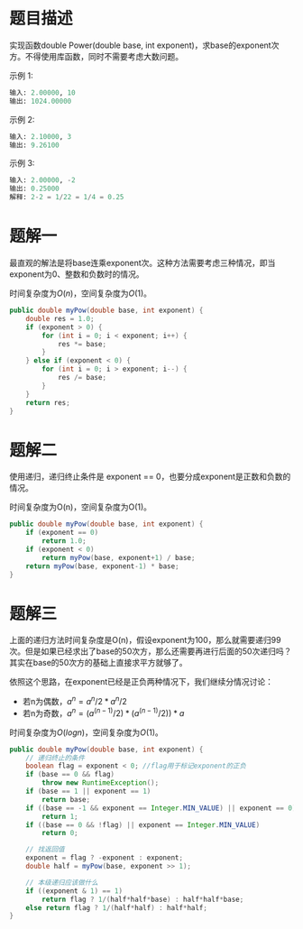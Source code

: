# 题目描述

实现函数double Power(double base, int exponent)，求base的exponent次方。不得使用库函数，同时不需要考虑大数问题。

示例 1:

```python
输入: 2.00000, 10
输出: 1024.00000
```


示例 2:

```python
输入: 2.10000, 3
输出: 9.26100
```


示例 3:

```python
输入: 2.00000, -2
输出: 0.25000
解释: 2-2 = 1/22 = 1/4 = 0.25
```

# 题解一

最直观的解法是将base连乘exponent次。这种方法需要考虑三种情况，即当exponent为0、整数和负数时的情况。

时间复杂度为$O(n)$，空间复杂度为$O(1)$。

```java
public double myPow(double base, int exponent) {
    double res = 1.0;
    if (exponent > 0) {
        for (int i = 0; i < exponent; i++) {
            res *= base;
        }
    } else if (exponent < 0) {
        for (int i = 0; i > exponent; i--) {
            res /= base;
        }
    }
    return res;
}
```

# 题解二

使用递归，递归终止条件是 exponent == 0，也要分成exponent是正数和负数的情况。

时间复杂度为O(n)，空间复杂度为O(1)。

```java
public double myPow(double base, int exponent) {
    if (exponent == 0)
        return 1.0;
    if (exponent < 0)
        return myPow(base, exponent+1) / base;
    return myPow(base, exponent-1) * base;
}
```

# 题解三

上面的递归方法时间复杂度是O(n)，假设exponent为100，那么就需要递归99次。但是如果已经求出了base的50次方，那么还需要再进行后面的50次递归吗？其实在base的50次方的基础上直接求平方就够了。

依照这个思路，在exponent已经是正负两种情况下，我们继续分情况讨论：

- 若n为偶数，$a^n = a^n/2 * a^n/2$
- 若n为奇数，$a^n=(a^{(n-1)} /2) * (a^{(n-1)}/2)) * a$

时间复杂度为$O(logn)$，空间复杂度为$O(1)$。

```java
public double myPow(double base, int exponent) {
    // 递归终止的条件
    boolean flag = exponent < 0; //flag用于标记exponent的正负
    if (base == 0 && flag)
        throw new RuntimeException();
    if (base == 1 || exponent == 1)
        return base;
    if ((base == -1 && exponent == Integer.MIN_VALUE) || exponent == 0)
    	return 1;
    if ((base == 0 && !flag) || exponent == Integer.MIN_VALUE)
        return 0;

    // 找返回值
    exponent = flag ? -exponent : exponent;
    double half = myPow(base, exponent >> 1);

    // 本级递归应该做什么
    if ((exponent & 1) == 1)
        return flag ? 1/(half*half*base) : half*half*base;
    else return flag ? 1/(half*half) : half*half;
}
```